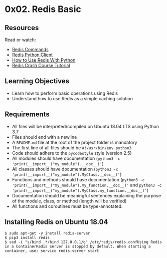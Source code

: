 # 0x02. Redis Basic

## Resources
Read or watch:
- [Redis Commands](https://intranet.alxswe.com/rltoken/lQ8ANhVfxDTxDr2UDSyQRA)
- [Redis Python Client](https://intranet.alxswe.com/rltoken/imfgFhAZPlg7YMZ_tHvFZw)
- [How to Use Redis With Python](https://intranet.alxswe.com/rltoken/7SluvFvgckwVgsvrfOf1CQ)
- [Redis Crash Course Tutorial](https://intranet.alxswe.com/rltoken/hJVo3XwMMFFoApyX8zPXvA)

## Learning Objectives
- Learn how to perform basic operations using Redis
- Understand how to use Redis as a simple caching solution

## Requirements
- All files will be interpreted/compiled on Ubuntu 18.04 LTS using Python 3.7
- Files should end with a newline
- A `README.md` file at the root of the project folder is mandatory
- The first line of all files should be `#!/usr/bin/env python3`
- Code should adhere to the `pycodestyle` style (version 2.5)
- All modules should have documentation (`python3 -c 'print(__import__("my_module").__doc__)'`)
- All classes should have documentation (`python3 -c 'print(__import__("my_module").MyClass.__doc__)'`)
- Functions and methods should have documentation (`python3 -c 'print(__import__("my_module").my_function.__doc__)'` and `python3 -c 'print(__import__("my_module").MyClass.my_function.__doc__)'`)
- Documentation should be meaningful sentences explaining the purpose of the module, class, or method (length will be verified)
- All functions and coroutines must be type-annotated.

## Installing Redis on Ubuntu 18.04
```
$ sudo apt-get -y install redis-server
$ pip3 install redis
$ sed -i "s/bind .*/bind 127.0.0.1/g" /etc/redis/redis.confUsing Redis in a ContainerRedis server is stopped by default. When starting a container, use: service redis-server start
```